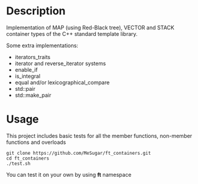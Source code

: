 # Description

Implementation of MAP (using Red-Black tree), VECTOR and STACK container types of the C++ standard template library.

Some extra implementations:
- iterators_traits
- iterator and reverse_iterator systems
- enable_if
- is_integral
- equal and/or lexicographical_compare
- std::pair
- std::make_pair

# Usage
This project includes basic tests for all the member functions, non-member functions and overloads
```
git clone https://github.com/MeSugar/ft_containers.git
cd ft_containers
./test.sh
```

You can test it on your own by using **ft** namespace
